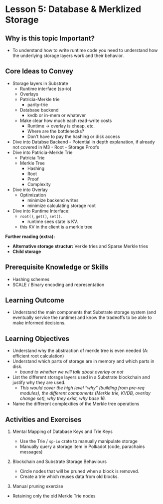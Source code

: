 # Lesson 5: Database & Merklized Storage

## Why is this topic Important?

- To understand how to write runtime code you need to understand how the underlying storage layers work and their behavior.

## Core Ideas to Convey

- Storage layers in Substrate
  - Runtime interface (sp-io)
  - Overlays
  - Patricia-Merkle trie
    - parity-trie
  - Database backend
    - kvdb or in-mem or whatever
  - Make clear how much each read-write costs
    - Runtime -> overlay is cheap, etc.
    - Where are the bottlenecks?
    - Don't have to pay the hashing or disk access
- Dive into Databse Backend - Potential in depth explanation, if already not covered in M3 - Root - Storage Proofs
- Dive into Patricia-Merkle Trie
  - Patricia Trie
  - Merkle Tree
    - Hashing
    - Root
    - Proof
    - Complexity
- Dive into Overlay
  - Optimization
    - minimize backend writes
    - minimize calculating storage root
- Dive into Runtime Interface:
  - `root()`, `get()`, `set()`.
    - runtime sees state is KV.
  - this KV in the client is a merkle tree

**Further reading (extra):**

- **Alternative storage structur:** Verkle tries and Sparse Merkle tries
- **Child storage**

## Prerequisite Knowledge or Skills

- Hashing schemes
- SCALE / Binary encoding and representation

## Learning Outcome

- Understand the main components that Substrate storage system (and eventually service the runtime) and know the tradeoffs to be able to make informed decisions.

## Learning Objectives

- Understand why the abstraction of merkle tree is even needed (A: efficient root calculation)
- Understand which parts of storage are in memory and which parts in disk.
  - _bound to whether we will talk about overlay or not_
- List the different storage layers used in a Substrate blockchain and justify why they are used.
  - _This would cover the high level “why” (building from pre-req modules), the different components (Merkle trie, KVDB, overlay change set), why they exist, why base 16._
- Name the different complexities of the Merkle tree operations

## Activities and Exercises

1. Mental Mapping of Database Keys and Trie Keys
   - Use the Trie / `sp-io` crate to manually manipulate storage
   - Manually query a storage item in Polkadot (code, parachains messages)
2. Blockchain and Substrate Storage Behaviours

   - Circle nodes that will be pruned when a block is removed.
   - Create a trie which reuses data from old blocks.

3. Manual pruning exercise

- Retaining only the old Merkle Trie nodes
